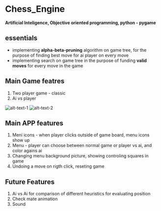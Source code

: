 # Chess_Engine
**Artificial Inteligence, Objective oriented programming, python - pygame**

## essentials
- implementing **alpha-beta-pruning** algorithm on game tree, for the purpose of finding best move for ai player on every move
- implementing search on game tree in the purpose of funding **valid moves** for every move in the game

## Main Game featres
1. Two player game - classic
2. Ai vs player

![alt-text-1](image1.png "title-1") ![alt-text-2](image2.png "title-2")

## Main APP features
1. Meni icons - when player clicks outside of game board, menu icons show up
2. Menu - player can choose between normal game or player vs ai, and color agains ai
3. Changing menu background picture, showing controling squares in game
4. Undoing a move on rigth click, reseting game

## Future Features
1. Ai vs Ai for comparison of different heuristics for evaluating position
2. Check mate animation 
3. Sound



